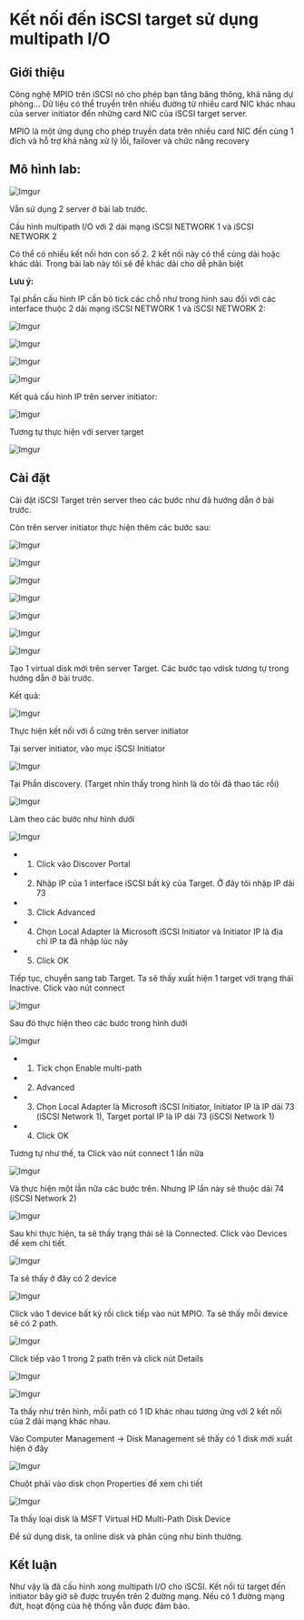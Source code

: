 # Kết nối đến iSCSI target sử dụng multipath I/O

## Giới thiệu

Công nghệ MPIO trên iSCSI nó cho phép bạn tăng băng thông, khả năng dự phòng... Dữ liệu có thể truyền trên nhiều đường từ nhiều card NIC khác nhau của server initiator đến những card NIC của iSCSI target server.

MPIO là một ứng dụng cho phép truyền data trên nhiều card NIC đến cùng 1 đích và hỗ trợ khả năng xử lý lỗi, failover và chức năng recovery



## Mô hình lab:

![Imgur](https://i.imgur.com/z3iTUbq.png)

Vẫn sử dụng 2 server ở bài lab trước. 

Cấu hình multipath I/O với 2 dải mạng iSCSI NETWORK 1 và iSCSI NETWORK 2

Có thể có nhiều kết nối hơn con số 2. 2 kết nối này có thể cùng dải hoặc khác dải. Trong bài lab này tôi sẽ để khác dải cho dễ phân biệt

**Lưu ý:** 

Tại phần cấu hình IP cần bỏ tick các chỗ như trong hình sau đối với các interface thuộc 2 dải mạng iSCSI NETWORK 1 và iSCSI NETWORK 2:

![Imgur](https://i.imgur.com/xWZZ7k2.png)

![Imgur](https://i.imgur.com/TrU1iSl.png)

![Imgur](https://i.imgur.com/9pYyihG.png)

![Imgur](https://i.imgur.com/MV6eoEV.png)

Kết quả cấu hình IP trên server initiator:

![Imgur](https://i.imgur.com/Ngy4F3f.png)

Tương tự thực hiện với server target

![Imgur](https://i.imgur.com/orlKYyM.png)

## Cài đặt

Cài đặt iSCSI Target trên server theo các bước như đã hướng dẫn ở bài trước.

Còn trên server initiator thực hiện thêm các bước sau:

![Imgur](https://i.imgur.com/VsUp0yW.png)

![Imgur](https://i.imgur.com/0DTrD2s.png)

![Imgur](https://i.imgur.com/HbQzCOM.png)

![Imgur](https://i.imgur.com/9OpFxHE.png)

![Imgur](https://i.imgur.com/IKgHDQB.png)

![Imgur](https://i.imgur.com/mAonM6H.png)

![Imgur](https://i.imgur.com/SA16Y1c.png)

Tạo 1 virtual disk mới trên server Target. Các bước tạo vdisk tương tự trong hướng dẫn ở bài trước. 

Kết quả:

![Imgur](https://i.imgur.com/XBTOx13.png)

Thực hiện kết nối với ổ cứng trên server initiator

Tại server initiator, vào mục iSCSI Initiator

![Imgur](https://i.imgur.com/B4YnBtY.png)

Tại Phần discovery. (Target nhìn thấy trong hình là do tôi đã thao tác rồi)

![Imgur](https://i.imgur.com/IUeXPKf.png)

Làm theo các bước như hình dưới

![Imgur](https://i.imgur.com/x0KHyJQ.png)

- 1. Click vào Discover Portal
- 2. Nhập IP của 1 interface iSCSI bất kỳ của Target. Ở đây tôi nhập IP dải 73
- 3. Click Advanced
- 4. Chọn Local Adapter là Microsoft iSCSI Initiator và Initiator IP là địa chỉ IP ta đã nhập lúc nãy
- 5. Click OK

Tiếp tục, chuyển sang tab Target. Ta sẽ thấy xuất hiện 1 target với trạng thái Inactive. Click vào nút connect

![Imgur](https://i.imgur.com/H1AlZJg.png)

Sau đó thực hiện theo các bước trong hình dưới

![Imgur](https://i.imgur.com/uumZqEz.png)

- 1. Tick chọn Enable multi-path
- 2. Advanced
- 3. Chọn Local Adapter là Microsoft iSCSI Initiator, Initiator IP là IP dải 73 (iSCSI Network 1), Target portal IP là IP dải 73 (iSCSI Network 1)
- 4. Click OK

Tương tự như thế, ta Click vào nút connect 1 lần nữa

![Imgur](https://i.imgur.com/H1AlZJg.png)

Và thực hiện một lần nữa các bước trên. Nhưng IP lần này sẽ thuộc dải 74 (iSCSI Network 2)

![Imgur](https://i.imgur.com/As13xC1.png)

Sau khi thực hiện, ta sẽ thấy trạng thái sẽ là Connected. Click vào Devices để xem chi tiết. 

![Imgur](https://i.imgur.com/ncWlSvY.png)

Ta sẽ thấy ở đây có 2 device

![Imgur](https://i.imgur.com/vgVIXlM.png)

Click vào 1 device bất kỳ rồi click tiếp vào nút MPIO. Ta sẽ thấy mỗi device sẽ có 2 path. 

![Imgur](https://i.imgur.com/qnb7Wv8.png)

Click tiếp vào 1 trong 2 path trên và click nút Details

![Imgur](https://i.imgur.com/ZGCN1ob.png)

![Imgur](https://i.imgur.com/0NHWTzo.png)

Ta thấy như trên hình, mỗi path có 1 ID khác nhau tương ứng với 2 kết nối của 2 dải mạng khác nhau.

Vào Computer Management -> Disk Management sẽ thấy có 1 disk mới xuất hiện ở đây

![Imgur](https://i.imgur.com/D8Mx65L.png)

Chuột phải vào disk chọn Properties để xem chi tiết

![Imgur](https://i.imgur.com/BITDgoE.png)

Ta thấy loại disk là MSFT Virtual HD Multi-Path Disk Device 

Để sử dụng disk, ta online disk và phân cùng như bình thường.

## Kết luận

Như vậy là đã cấu hình xong multipath I/O cho iSCSI. Kết nối từ target đến initiator bây giờ sẽ được truyền trên 2 đường mạng. Nếu có 1 đường mạng đứt, hoạt động của hệ thống vẫn được đảm bảo.